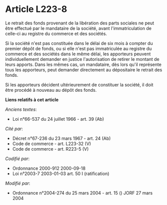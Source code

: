 # Article L223-8

Le retrait des fonds provenant de la libération des parts sociales ne peut être effectué par le mandataire de la société,
avant l'immatriculation de celle-ci au registre du commerce et des sociétés.

Si la société n'est pas constituée dans le délai de six mois à compter du premier dépôt de fonds, ou si elle n'est pas
immatriculée au registre du commerce et des sociétés dans le même délai, les apporteurs peuvent individuellement demander en
justice l'autorisation de retirer le montant de leurs apports. Dans les mêmes cas, un mandataire, dès lors qu'il représente
tous les apporteurs, peut demander directement au dépositaire le retrait des fonds.

Si les apporteurs décident ultérieurement de constituer la société, il doit être procédé à nouveau au dépôt des fonds.

**Liens relatifs à cet article**

_Anciens textes_:

  - Loi n°66-537 du 24 juillet 1966 - art. 39 (Ab)

_Cité par_:

  - Décret n°67-236 du 23 mars 1967 - art. 24 (Ab)
  - Code de commerce - art. L223-32 (V)
  - Code de commerce - art. R223-5 (V)

_Codifié par_:

  - Ordonnance 2000-912 2000-09-18
  - Loi n°2003-7 2003-01-03 art. 50 I (ratification)

_Modifié par_:

  - Ordonnance n°2004-274 du 25 mars 2004 - art. 15 () JORF 27 mars 2004
